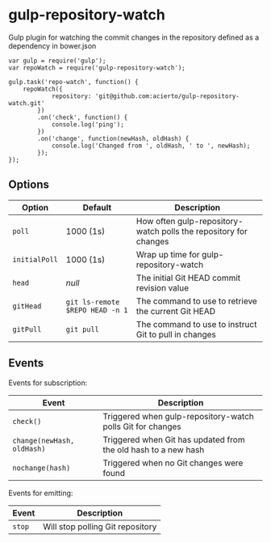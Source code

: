gulp-repository-watch
==============
Gulp plugin for watching the commit changes in the repository defined as a dependency in bower.json

	var gulp = require('gulp');
	var repoWatch = require('gulp-repository-watch');

	gulp.task('repo-watch', function() {
		repoWatch({
		        repository: 'git@github.com:acierto/gulp-repository-watch.git'
		    })
			.on('check', function() {
				console.log('ping');
			})
			.on('change', function(newHash, oldHash) {
				console.log('Changed from ', oldHash, ' to ', newHash);
			});
	});


Options
-------

| Option              | Default                         | Description                                                                           |
|---------------------|---------------------------------|---------------------------------------------------------------------------------------|
| `poll`              | 1000 (1s)                       | How often gulp-repository-watch polls the repository for changes                      |
| `initialPoll`       | 1000 (1s)                       | Wrap up time for gulp-repository-watch                                                |
| `head`              | *null*                          | The initial Git HEAD commit revision value                                            |
| `gitHead`           | `git ls-remote $REPO HEAD -n 1` | The command to use to retrieve the current Git HEAD                                   |
| `gitPull`           | `git pull`                      | The command to use to instruct Git to pull in changes                                 |


Events
------

Events for subscription:

| Event                          | Description                                                    |
|--------------------------------|----------------------------------------------------------------|
| `check()`                      | Triggered when gulp-repository-watch polls Git for changes     |
| `change(newHash, oldHash)`     | Triggered when Git has updated from the old hash to a new hash |
| `nochange(hash)`               | Triggered when no Git changes were found                       |

Events for emitting:

| Event                          | Description                                                    |
|--------------------------------|----------------------------------------------------------------|
| `stop`                         | Will stop polling Git repository                               |